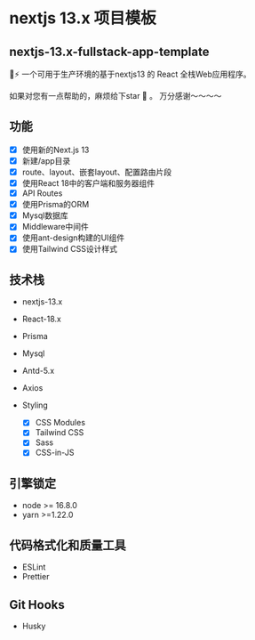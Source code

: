 # nextjs 13.x 项目模板

## nextjs-13.x-fullstack-app-template

🚀⚡️ 一个可用于生产环境的基于nextjs13 的 React 全栈Web应用程序。

如果对您有一点帮助的，麻烦给下star 🌟 。 万分感谢～～～～

## 功能

- [x] 使用新的Next.js 13
- [x] 新建/app目录
- [x] route、layout、嵌套layout、配置路由片段
- [x] 使用React 18中的客户端和服务器组件
- [x] API Routes
- [x] 使用Prisma的ORM
- [x] Mysql数据库
- [x] Middleware中间件
- [x] 使用ant-design构建的UI组件
- [x] 使用Tailwind CSS设计样式

## 技术栈

- nextjs-13.x
- React-18.x
- Prisma
- Mysql
- Antd-5.x
- Axios
- Styling

  - [x] CSS Modules
  - [x] Tailwind CSS
  - [x] Sass
  - [x] CSS-in-JS

## 引擎锁定

- node >= 16.8.0
- yarn >=1.22.0

## 代码格式化和质量工具

- ESLint
- Prettier

## Git Hooks

- Husky
